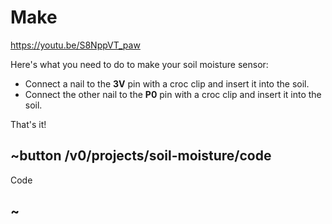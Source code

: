# Make

https://youtu.be/S8NppVT_paw

  
Here's what you need to do to make your soil moisture sensor:

* Connect a nail to the **3V** pin with a croc clip and insert it into the soil.
* Connect the other nail to the **P0** pin with a croc clip and insert it into the soil.

That's it!

## ~button /v0/projects/soil-moisture/code

Code

## ~
